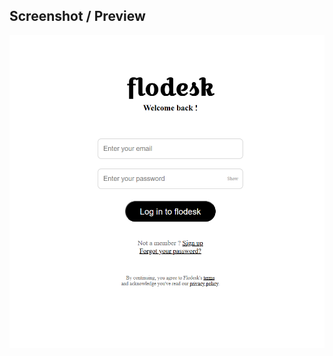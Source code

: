 ## Screenshot / Preview

<img src="assignment-4.png" alt="Box Model Preview" width="700" height="500"/>
